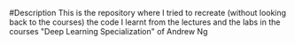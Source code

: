 #Description
This is the repository where I tried to recreate (without looking back to the courses) the code I learnt from the lectures and the labs in the courses "Deep Learning Specialization" of Andrew Ng
